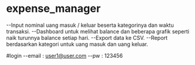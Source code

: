 # expense_manager

--Input nominal uang masuk / keluar beserta kategorinya dan waktu transaksi.
--Dashboard untuk melihat balance dan beberapa grafik seperti naik turunnya balance setiap hari.
--Export data ke CSV.
--Report berdasarkan kategori untuk uang masuk dan uang keluar.

#login
--email : user1@user.com 
--pw : 123456
